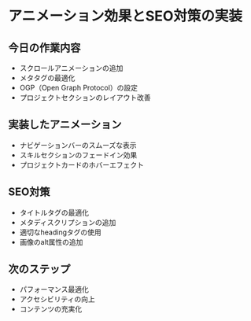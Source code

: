 # アニメーション効果とSEO対策の実装

## 今日の作業内容
- スクロールアニメーションの追加
- メタタグの最適化
- OGP（Open Graph Protocol）の設定
- プロジェクトセクションのレイアウト改善

## 実装したアニメーション
- ナビゲーションバーのスムーズな表示
- スキルセクションのフェードイン効果
- プロジェクトカードのホバーエフェクト

## SEO対策
- タイトルタグの最適化
- メタディスクリプションの追加
- 適切なheadingタグの使用
- 画像のalt属性の追加

## 次のステップ
- パフォーマンス最適化
- アクセシビリティの向上
- コンテンツの充実化 
